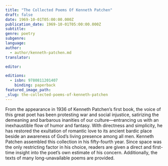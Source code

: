 ```yaml
---
title: "The Collected Poems Of Kenneth Patchen"
draft: false
date: 1969-10-01T05:00:00.000Z
publication_date: 1969-10-01T05:00:00.000Z
subtitle:
genre: poetry
subgenre:
language:
author:
  - author/kenneth-patchen.md
translator:

editor:

editions:
  - isbn: 9780811201407
    binding: paperback
featured_image_path:
_slug: the-collected-poems-of-kenneth-patchen
---
```


From the appearance in 1936 of Kenneth Patchen’s first book, the voice of this great poet has been protesting war and social injustice, satirizing the demeaning and barbarous inanities of our culture––entrancing us with an inexhaustible flow of humor and fantasy. With directness and simplicity, he has restored the exultation of romantic love to its ancient bardic place beside an awareness of God’s living presence among all men. Kenneth Patchen assembled this collection in his fifty-fourth year. Since space was the only restricting factor in his choice, readers are given a direct and first-time insight into the poet’s own estimate of his concern. Additionally, the texts of many long-unavailable poems are provided.

